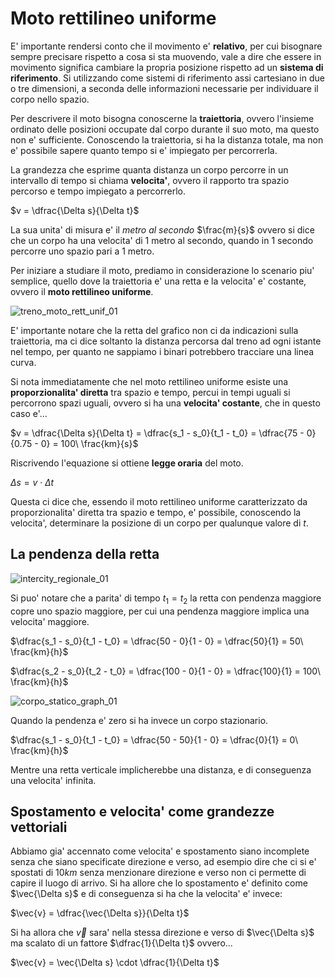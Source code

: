 # Moto rettilineo uniforme  

E' importante rendersi conto che il movimento e' **relativo**, per cui bisognare sempre precisare rispetto a cosa si sta muovendo, vale a dire che essere in movimento significa cambiare la propria posizione rispetto ad un **sistema di riferimento**. Si utilizzando come sistemi di riferimento assi cartesiano in due o tre dimensioni, a seconda delle informazioni necessarie per individuare il corpo nello spazio.  

Per descrivere il moto bisogna conoscerne la **traiettoria**, ovvero l'insieme ordinato delle posizioni occupate dal corpo durante il suo moto, ma questo non e' sufficiente. Conoscendo la traiettoria, si ha la distanza totale, ma non e' possibile sapere quanto tempo si e' impiegato per percorrerla.  

La grandezza che esprime quanta distanza un corpo percorre in un intervallo di tempo si chiama **velocita'**, ovvero il rapporto tra spazio percorso e tempo impiegato a percorrerlo.  

$v = \dfrac{\Delta s}{\Delta t}$  

La sua unita' di misura e' il *metro al secondo* $\frac{m}{s}$ ovvero si dice che un corpo ha una velocita' di 1 metro al secondo, quando in 1 secondo percorre uno spazio pari a 1 metro.  

Per iniziare a studiare il moto, prediamo in considerazione lo scenario piu' semplice, quello dove la traiettoria e' una retta e la velocita' e' costante, ovvero il **moto rettilineo uniforme**.  

![treno_moto_rett_unif_01](https://github.com/dennyb87/phoenomena/assets/7195133/4bb92806-edbe-401f-b2f1-b74a21c3cd54)  

E' importante notare che la retta del grafico non ci da indicazioni sulla traiettoria, ma ci dice soltanto la distanza percorsa dal treno ad ogni istante nel tempo, per quanto ne sappiamo i binari potrebbero tracciare una linea curva.  

 Si nota immediatamente che nel moto rettilineo uniforme esiste una **proporzionalita' diretta** tra spazio e tempo, percui in tempi uguali si percorrono spazi uguali, ovvero si ha una **velocita' costante**, che in questo caso e'...  

$v = \dfrac{\Delta s}{\Delta t} = \dfrac{s_1 - s_0}{t_1 - t_0} = \dfrac{75 - 0}{0.75 - 0} = 100\ \frac{km}{s}$  

Riscrivendo l'equazione si ottiene **legge oraria** del moto.  

$\Delta s = v \cdot \Delta t$  

Questa ci dice che, essendo il moto rettilineo uniforme caratterizzato da proporzionalita' diretta tra spazio e tempo, e' possibile, conoscendo la velocita', determinare la posizione di un corpo per qualunque valore di $t$.  

## La pendenza della retta  

![intercity_regionale_01](https://github.com/dennyb87/phoenomena/assets/7195133/ac0d50e0-4d6e-4324-aab3-3369a4c127c8)  

Si puo' notare che a parita' di tempo $t_1 = t_2$ la retta con pendenza maggiore copre uno spazio maggiore, per cui una pendenza maggiore implica una velocita' maggiore.  

$\dfrac{s_1 - s_0}{t_1 - t_0} = \dfrac{50 - 0}{1 - 0} = \dfrac{50}{1} = 50\ \frac{km}{h}$  

$\dfrac{s_2 - s_0}{t_2 - t_0} = \dfrac{100 - 0}{1 - 0} = \dfrac{100}{1} = 100\ \frac{km}{h}$  

![corpo_statico_graph_01](https://github.com/dennyb87/phoenomena/assets/7195133/8f7623ee-4586-4023-a659-a0a4cd8b7184)  

Quando la pendenza e' zero si ha invece un corpo stazionario.  

$\dfrac{s_1 - s_0}{t_1 - t_0} = \dfrac{50 - 50}{1 - 0} = \dfrac{0}{1} = 0\ \frac{km}{h}$  

Mentre una retta verticale implicherebbe una distanza, e di conseguenza una velocita' infinita.  

## Spostamento e velocita' come grandezze vettoriali  

Abbiamo gia' accennato come velocita' e spostamento siano incomplete senza che siano specificate direzione e verso, ad esempio dire che ci si e' spostati di $10km$ senza menzionare direzione e verso non ci permette di capire il luogo di arrivo. Si ha allore che lo spostamento e' definito come $\vec{\Delta s}$ e di conseguenza si ha che la velocita' e' invece:  

$\vec{v} = \dfrac{\vec{\Delta s}}{\Delta t}$  

Si ha allora che $\vec{v}$ sara' nella stessa direzione e verso di $\vec{\Delta s}$ ma scalato di un fattore $\dfrac{1}{\Delta t}$ ovvero...  

$\vec{v} = \vec{\Delta s} \cdot \dfrac{1}{\Delta t}$  
